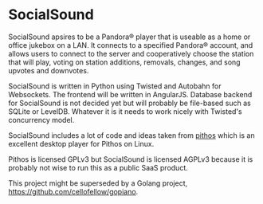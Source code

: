 SocialSound
===========

SocialSound apsires to be a Pandora® player that is useable as a home or
office jukebox on a LAN. It connects to a specified Pandora® account, and
allows users to connect to the server and cooperatively choose the station that
will play, voting on station additions, removals, changes, and song upvotes
and downvotes.

SocialSound is written in Python using Twisted and Autobahn for Websockets. The
frontend will be written in AngularJS. Database backend for SocialSound is not
decided yet but will probably be file-based such as SQLite or LevelDB. Whatever
it is it needs to work nicely with Twisted's concurrency model.

SocialSound includes a lot of code and ideas taken from
[pithos](https://github.com/pithos/pithos) which is an excellent desktop player
for Pithos on Linux.

Pithos is licensed GPLv3 but SocialSound is licensed AGPLv3 because it is
probably not wise to run this as a public SaaS product.

This project might be superseded by a Golang project,
https://github.com/cellofellow/gopiano.

